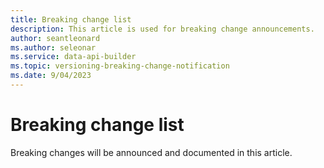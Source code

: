```yaml
---
title: Breaking change list
description: This article is used for breaking change announcements. 
author: seantleonard 
ms.author: seleonar 
ms.service: data-api-builder 
ms.topic: versioning-breaking-change-notification
ms.date: 9/04/2023 
---
```


# Breaking change list

Breaking changes will be announced and documented in this article.